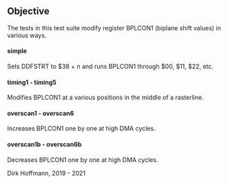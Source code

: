 ## Objective

The tests in this test suite modify register BPLCON1 (biplane shift values) in various ways.

#### simple<n> 

Sets DDFSTRT to $38 + n and runs BPLCON1 through $00, $11, $22, etc.

#### timing1 - timing5

Modifies BPLCON1 at a various positions in the middle of a rasterline.

#### overscan1 - overscan6

Increases BPLCON1 one by one at high DMA cycles. 

#### overscan1b - overscan6b

Decreases BPLCON1 one by one at high DMA cycles. 


Dirk Hoffmann, 2019 - 2021
